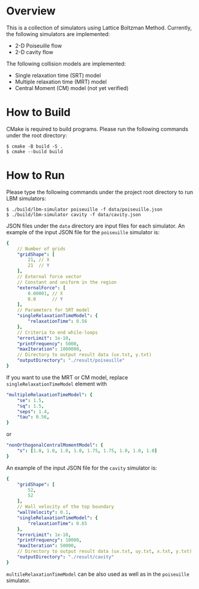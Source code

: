 # Overview

This is a collection of simulators using Lattice Boltzman Method. Currently, the following simulators are implemented:

- 2-D Poiseuille flow
- 2-D cavity flow

The following collision models are implemented:

- Single relaxation time (SRT) model
- Multiple relaxation time (MRT) model
- Central Moment (CM) model (not yet verified)

# How to Build

CMake is required to build programs. Please run the following commands under the root directory:

```terminal
$ cmake -B build -S .
$ cmake --build build
```

# How to Run

Please type the following commands under the project root directory to run LBM simulators:

```terminal
$ ./build/lbm-simulator poiseuille -f data/poiseuille.json
$ ./build/lbm-simulator cavity -f data/cavity.json
```

JSON files under the `data` directory are input files for each simulator.
An example of the input JSON file for the `poiseuille` simulator is:

```yaml
{
    // Number of grids
    "gridShape": [
        21, // X
        21  // Y
    ],
    // External force vector
    // Constant and uniform in the region
    "externalForce": [
        0.00001, // X
        0.0      // Y
    ],
    // Parameters for SRT model
    "singleRelaxationTimeModel": {
        "relaxationTime": 0.56
    },
    // Criteria to end while-loops
    "errorLimit": 1e-10,
    "printFrequency": 5000,
    "maxIteration": 1000000,
    // Directory to output result data (ux.txt, y.txt)
    "outputDirectory": "./result/poiseuille"
}
```

If you want to use the MRT or CM model, replace `singleRelaxationTimeModel` element with

```yaml
"multipleRelaxationTimeModel": {
    "se": 1.5,
    "sq": 1.5,
    "seps": 1.4,
    "tau": 0.56,
}
```

or

```yaml
"nonOrthogonalCentralMomentModel": {
    "s": [1.0, 1.0, 1.0, 1.0, 1.75, 1.75, 1.0, 1.0, 1.0]
}
```

An example of the input JSON file for the `cavity` simulator is:

```yaml
{
    "gridShape": [
        52,
        52
    ],
    // Wall velocity of the top boundary
    "wallVelocity": 0.1,
    "singleRelaxationTimeModel": {
        "relaxationTime": 0.65
    },
    "errorLimit": 1e-10,
    "printFrequency": 10000,
    "maxIteration": 50000,
    // Directory to output result data (ux.txt, uy.txt, x.txt, y.txt)
    "outputDirectory": "./result/cavity"
}
```

`multileRelaxationTimeModel` can be also used as well as in the `poiseuille` simulator.